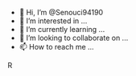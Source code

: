 - 👋 Hi, I’m @Senouci94190
- 👀 I’m interested in ...
- 🌱 I’m currently learning ...
- 💞️ I’m looking to collaborate on ...
- 📫 How to reach me ...

<!---
Senouci94190/Senouci94190 is a ✨ special ✨ repository because its `README.md` (this file) appears on your GitHub profile.
You can click the Preview link to take a look at your changes.
---> R
